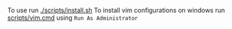To use run [./scripts/install.sh](scripts/install.sh)
To install vim configurations on windows run [scripts/vim.cmd](scripts/vim.cmd) using `Run As Administrator`
